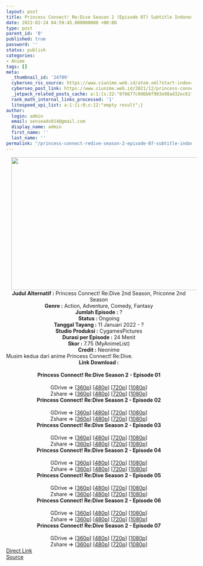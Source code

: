 ```yaml
---
layout: post
title: Princess Connect! Re:Dive Season 2 (Episode 07) Subtitle Indonesia
date: 2022-02-24 04:59:45.000000000 +00:00
type: post
parent_id: '0'
published: true
password: ''
status: publish
categories:
- Anime
tags: []
meta:
  _thumbnail_id: '24709'
  cyberseo_rss_source: https://www.ciunime.web.id/atom.xml?start-index=1
  cyberseo_post_link: https://www.ciunime.web.id/2021/12/princess-connect-redive-season-2.html
  _jetpack_related_posts_cache: a:1:{s:32:"8f6677c9d6b0f903e98ad32ec61f8deb";a:2:{s:7:"expires";i:1658043635;s:7:"payload";a:3:{i:0;a:1:{s:2:"id";i:25168;}i:1;a:1:{s:2:"id";i:25064;}i:2;a:1:{s:2:"id";i:24975;}}}}
  rank_math_internal_links_processed: '1'
  litespeed_vpi_list: a:1:{i:0;s:12:"empty result";}
author:
  login: admin
  email: senseads014@gmail.com
  display_name: admin
  first_name: ''
  last_name: ''
permalink: "/princess-connect-redive-season-2-episode-07-subtitle-indonesia/"
---
```

<div class="separator" style="clear: both; text-align: center;"><a href="https://blogger.googleusercontent.com/img/a/AVvXsEjkC2bmKpdA0axdGQbkIts4gVhrq6P4o71qB74dfWQFUwlsUNPZbglFfGckBmXed1NJUveYQHBygKBpekZ4ZKalMt1kngQNdcQBLqgFb355xt-Ow4RYrpuYpWqixPoDqhPO-Q5XjyA-0XxXJoxp4W1HCaV1HjV8ZT-ubArLAo8Vj7bi8iz25Egg58RJ=s1280" style="margin-left: 1em; margin-right: 1em;"><img border="0" data-original-height="720" data-original-width="1280" height="360" src="{{ site.baseurl }}/assets/2022/02/AVvXsEjkC2bmKpdA0axdGQbkIts4gVhrq6P4o71qB74dfWQFUwlsUNPZbglFfGckBmXed1NJUveYQHBygKBpekZ4ZKalMt1kngQNdcQBLqgFb355xt-Ow4RYrpuYpWqixPoDqhPO-Q5XjyA-0XxXJoxp4W1HCaV1HjV8ZT-ubArLAo8Vj7bi8iz25Egg58RJ=w640-h360" width="640" /></a></div>
<div class="separator" style="clear: both; text-align: center;"></div>
<div style="text-align: center;"><b>Judul</b><b><b> Alternatif</b> :</b> Princess Connect! Re:Dive 2nd Season, Priconne 2nd Season</div>
<div style="text-align: center;"><b><b>Genre :</b></b> Action, Adventure, Comedy, Fantasy</div>
<div style="text-align: center;"><b>Jumlah Episode :</b> ?<br /><b>Status :&nbsp;</b>Ongoing<br /><b>Tanggal Tayang :</b> 11 Januari 2022 - ?<br /><b>Studio Produksi :</b>&nbsp;CygamesPictures<br /><b>Durasi per Episode :</b> 24 Menit</div>
<div style="text-align: center;"><b>Skor :</b> 7.75 (MyAnimeList)</div>
<div style="text-align: center;"><b>Credit :</b>&nbsp;Neonime</div>
<div style="text-align: center;"></div>
<div style="text-align: justify;">Musim kedua dari anime&nbsp;Princess Connect! Re:Dive.</div>
<div style="text-align: justify;"></div>
<div style="text-align: justify;"></div>
<div style="text-align: center;">
<div style="text-align: center;">
<div style="text-align: left;">
<div style="text-align: center;"><b>Link Download :</b></div>
<div style="text-align: center;"><b><br /></b></div>
<div style="text-align: center;"><span style="text-align: left;"><b>Princess Connect! Re:Dive Season 2&nbsp;</b></span><b>- Episode 01</b></div>
<div style="text-align: center;"><b><br /></b></div>
<div style="text-align: center;">GDrive =&gt; [<a href="https://www.mp4upload.com/xqh6sxjput76" target="_blank" rel="noopener">360p</a>] [<a href="https://acefile.co/f/64965013/neonime_princess_connect__redive_s2_-_01-480p-zip" target="_blank" rel="noopener">480p</a>] [<a href="https://acefile.co/f/64965131/neonime_princess_connect__redive_s2_-_01-720p-zip" target="_blank" rel="noopener">720p</a>] [<a href="https://acefile.co/f/64965328/neonime_princess_connect__redive_s2_-_01-1080p-zip" target="_blank" rel="noopener">1080p</a>]</div>
<div style="text-align: center;">Zshare =&gt; [<a href="https://www67.zippyshare.com/v/eFBmKAAy/file.html" target="_blank" rel="noopener">360p</a>] [<a href="https://www45.zippyshare.com/v/lM24qL2r/file.html" target="_blank" rel="noopener">480p</a>] [<a href="https://www4.zippyshare.com/v/8WNWButN/file.html" target="_blank" rel="noopener">720p</a>] [<a href="https://www38.zippyshare.com/v/nAhWULFI/file.html" target="_blank" rel="noopener">1080p</a>]</div>
<div style="text-align: center;"></div>
<div style="text-align: center;">
<div><span style="text-align: left;"><b>Princess Connect! Re:Dive Season 2&nbsp;</b></span><b>- Episode 02</b></div>
<div><b><br /></b></div>
<div>GDrive =&gt; [<a href="https://www.mp4upload.com/a4co2hvtt24a" target="_blank" rel="noopener">360p</a>] [<a href="https://acefile.co/f/65595239/neonime_princess-connect-re-dive-s2-02-480p-zip" target="_blank" rel="noopener">480p</a>] [<a href="https://acefile.co/f/65595419/neonime_princess-connect-re-dive-s2-02-720p-zip" target="_blank" rel="noopener">720p</a>] [<a href="https://acefile.co/f/65595660/neonime_princess-connect-re-dive-s2-02-1080p-zip" target="_blank" rel="noopener">1080p</a>]</div>
<div>Zshare =&gt; [<a href="https://www47.zippyshare.com/v/rbLSDlcG/file.html" target="_blank" rel="noopener">360p</a>] [<a href="https://www12.zippyshare.com/v/RIYVvdjT/file.html" target="_blank" rel="noopener">480p</a>] [<a href="https://www54.zippyshare.com/v/D3yZEJjF/file.html" target="_blank" rel="noopener">720p</a>] [<a href="https://www84.zippyshare.com/v/onOihaHP/file.html" target="_blank" rel="noopener">1080p</a>]</div>
<div></div>
<div>
<div><span style="text-align: left;"><b>Princess Connect! Re:Dive Season 2&nbsp;</b></span><b>- Episode 03</b></div>
<div><b><br /></b></div>
<div>GDrive =&gt; [<a href="https://www.mp4upload.com/kxtp6l692sgh" target="_blank" rel="noopener">360p</a>] [<a href="https://acefile.co/f/66206715/neonime_princess-connect-re-dive-s2-03-480p-zip" target="_blank" rel="noopener">480p</a>] [<a href="https://acefile.co/f/66206905/neonime_princess-connect-re-dive-s2-03-720p-zip" target="_blank" rel="noopener">720p</a>] [<a href="https://acefile.co/f/66207163/neonime_princess-connect-re-dive-s2-03-1080p-zip" target="_blank" rel="noopener">1080p</a>]</div>
<div>Zshare =&gt; [<a href="https://www25.zippyshare.com/v/nUwQReeS/file.html" target="_blank" rel="noopener">360p</a>] [<a href="https://www57.zippyshare.com/v/tCVWE5A8/file.html" target="_blank" rel="noopener">480p</a>] [<a href="https://www115.zippyshare.com/v/9Lii8bv4/file.html" target="_blank" rel="noopener">720p</a>] [<a href="https://www111.zippyshare.com/v/ASMEx2Xp/file.html" target="_blank" rel="noopener">1080p</a>]</div>
</div>
<div></div>
<div>
<div><span style="text-align: left;"><b>Princess Connect! Re:Dive Season 2&nbsp;</b></span><b>- Episode 04</b></div>
<div><b><br /></b></div>
<div>GDrive =&gt; [<a href="https://www.mp4upload.com/b3xhvt6yj518" target="_blank" rel="noopener">360p</a>] [<a href="https://acefile.co/f/66809045/neonime_princess-connect-re-dive-s2-04-480p-zip" target="_blank" rel="noopener">480p</a>] [<a href="https://acefile.co/f/66809258/neonime_princess-connect-re-dive-s2-04-270p-zip" target="_blank" rel="noopener">720p</a>] [<a href="https://acefile.co/f/66809568/neonime_princess-connect-re-dive-s2-04-1080p-zip" target="_blank" rel="noopener">1080p</a>]</div>
<div>Zshare =&gt; [<a href="https://www65.zippyshare.com/v/Q0v829yC/file.html" target="_blank" rel="noopener">360p</a>] [<a href="https://www25.zippyshare.com/v/b0T6YL8n/file.html" target="_blank" rel="noopener">480p</a>] [<a href="https://www22.zippyshare.com/v/jOTC3C6A/file.html" target="_blank" rel="noopener">720p</a>] [<a href="https://www9.zippyshare.com/v/mZ7dVvhS/file.html" target="_blank" rel="noopener">1080p</a>]</div>
</div>
<div></div>
<div>
<div><span style="text-align: left;"><b>Princess Connect! Re:Dive Season 2&nbsp;</b></span><b>- Episode 05</b></div>
<div><b><br /></b></div>
<div>GDrive =&gt; [<a href="https://www.mp4upload.com/rc9br9608980" target="_blank" rel="noopener">360p</a>] [<a href="https://acefile.co/f/67400183/neonime_princess-connect-re-dive-season-2-05-480p-zip" target="_blank" rel="noopener">480p</a>] [<a href="https://acefile.co/f/67400357/neonime_princess-connect-re-dive-season-2-05-720p-zip" target="_blank" rel="noopener">720p</a>] [<a href="https://acefile.co/f/67400586/neonime_princess-connect-re-dive-season-2-05-1080p-zip" target="_blank" rel="noopener">1080p</a>]</div>
<div>Zshare =&gt; [<a href="https://www84.zippyshare.com/v/1kI8OZyY/file.html" target="_blank" rel="noopener">360p</a>] [<a href="https://www69.zippyshare.com/v/LY4sz5IJ/file.html" target="_blank" rel="noopener">480p</a>] [<a href="https://www77.zippyshare.com/v/nkTlZmy4/file.html" target="_blank" rel="noopener">720p</a>] [<a href="https://www25.zippyshare.com/v/OB0SWT0d/file.html" target="_blank" rel="noopener">1080p</a>]</div>
</div>
<div></div>
<div>
<div><span style="text-align: left;"><b>Princess Connect! Re:Dive Season 2&nbsp;</b></span><b>- Episode 06</b></div>
<div><b><br /></b></div>
<div>GDrive =&gt; [<a href="https://www.mp4upload.com/1ux1xqyfnon4" target="_blank" rel="noopener">360p</a>] [<a href="https://acefile.co/f/68009824/neonime_princess_connect__re-dive_s2_-_06-480p-zip" target="_blank" rel="noopener">480p</a>] [<a href="https://acefile.co/f/68009930/neonime_princess_connect__re-dive_s2_-_06-720p-zip" target="_blank" rel="noopener">720p</a>] [<a href="https://acefile.co/f/68008693/pcrd-s2-06-fullhd-samehadaku-care-mp4" target="_blank" rel="noopener">1080p</a>]</div>
<div>Zshare =&gt; [<a href="https://www43.zippyshare.com/v/8jdChVX3/file.html" target="_blank" rel="noopener">360p</a>] [<a href="https://www35.zippyshare.com/v/U9VZA424/file.html" target="_blank" rel="noopener">480p</a>] [<a href="https://www17.zippyshare.com/v/f4nchHnQ/file.html" target="_blank" rel="noopener">720p</a>] [<a href="https://www104.zippyshare.com/v/CV1yNOOK/file.html" target="_blank" rel="noopener">1080p</a>]</div>
</div>
<div></div>
<div>
<div><span style="text-align: left;"><b>Princess Connect! Re:Dive Season 2&nbsp;</b></span><b>- Episode 07</b></div>
<div><b><br /></b></div>
<div>GDrive =&gt; [<a href="https://www.mp4upload.com/02ju7419bn13" target="_blank" rel="noopener">360p</a>] [<a href="https://acefile.co/f/68617036/neonime_princess-connect-re-dive-s2-07-480p-zip" target="_blank" rel="noopener">480p</a>] [<a href="https://acefile.co/f/68617146/neonime_princess-connect-re-dive-s2-07-720p-zip" target="_blank" rel="noopener">720p</a>] [<a href="https://acefile.co/f/68617319/neonime_princess-connect-re-dive-s2-07-1080p-zip" target="_blank" rel="noopener">1080p</a>]</div>
<div>Zshare =&gt; [<a href="https://www110.zippyshare.com/v/Hi9RJUmk/file.html" target="_blank" rel="noopener">360p</a>] [<a href="https://www97.zippyshare.com/v/FxJu0rdY/file.html" target="_blank" rel="noopener">480p</a>] [<a href="https://www37.zippyshare.com/v/BzrG43Pa/file.html" target="_blank" rel="noopener">720p</a>] [<a href="https://www48.zippyshare.com/v/YSFkwgm4/file.html" target="_blank" rel="noopener">1080p</a>]</div>
</div>
</div>
</div>
</div>
</div>
<link rel="stylesheet" href="https://cdnjs.cloudflare.com/ajax/libs/font-awesome/4.7.0/css/font-awesome.min.css" />
<div class="divbtn"> <a href="https://handymansurrender.com/fihup8buzv?key=94550f7ce39444073321dde3b8782f97" class="btn"><i class="fa fa-download"></i> Direct Link</a> <br /><a href="https://www.ciunime.web.id/2021/12/princess-connect-redive-season-2.html">Source</a> </div>
